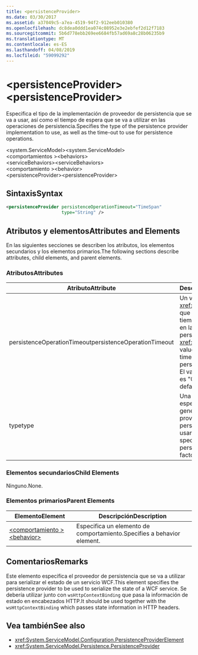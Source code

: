 ```yaml
---
title: <persistenceProvider>
ms.date: 03/30/2017
ms.assetid: a37049c5-a7ea-4519-94f2-912eeb010380
ms.openlocfilehash: dc8dea0ddd1ea074c08952e3e2ebfef2d12f7183
ms.sourcegitcommit: 5b6d778ebb269ee6684fb57ad69a8c28b06235b9
ms.translationtype: MT
ms.contentlocale: es-ES
ms.lasthandoff: 04/08/2019
ms.locfileid: "59099292"
---
```

# <a name="persistenceprovider"></a><span data-ttu-id="1adc2-101">\<persistenceProvider></span><span class="sxs-lookup"><span data-stu-id="1adc2-101">\<persistenceProvider></span></span>
<span data-ttu-id="1adc2-102">Especifica el tipo de la implementación de proveedor de persistencia que se va a usar, así como el tiempo de espera que se va a utilizar en las operaciones de persistencia.</span><span class="sxs-lookup"><span data-stu-id="1adc2-102">Specifies the type of the persistence provider implementation to use, as well as the time-out to use for persistence operations.</span></span>  
  
 <span data-ttu-id="1adc2-103">\<system.ServiceModel></span><span class="sxs-lookup"><span data-stu-id="1adc2-103">\<system.ServiceModel></span></span>  
<span data-ttu-id="1adc2-104">\<comportamientos ></span><span class="sxs-lookup"><span data-stu-id="1adc2-104">\<behaviors></span></span>  
<span data-ttu-id="1adc2-105">\<serviceBehaviors></span><span class="sxs-lookup"><span data-stu-id="1adc2-105">\<serviceBehaviors></span></span>  
<span data-ttu-id="1adc2-106">\<comportamiento ></span><span class="sxs-lookup"><span data-stu-id="1adc2-106">\<behavior></span></span>  
<span data-ttu-id="1adc2-107">\<persistenceProvider></span><span class="sxs-lookup"><span data-stu-id="1adc2-107">\<persistenceProvider></span></span>  
  
## <a name="syntax"></a><span data-ttu-id="1adc2-108">Sintaxis</span><span class="sxs-lookup"><span data-stu-id="1adc2-108">Syntax</span></span>  
  
```xml  
<persistenceProvider persistenceOperationTimeout="TimeSpan"
                     type="String" />
```  
  
## <a name="attributes-and-elements"></a><span data-ttu-id="1adc2-109">Atributos y elementos</span><span class="sxs-lookup"><span data-stu-id="1adc2-109">Attributes and Elements</span></span>  
 <span data-ttu-id="1adc2-110">En las siguientes secciones se describen los atributos, los elementos secundarios y los elementos primarios.</span><span class="sxs-lookup"><span data-stu-id="1adc2-110">The following sections describe attributes, child elements, and parent elements.</span></span>  
  
### <a name="attributes"></a><span data-ttu-id="1adc2-111">Atributos</span><span class="sxs-lookup"><span data-stu-id="1adc2-111">Attributes</span></span>  
  
|<span data-ttu-id="1adc2-112">Atributo</span><span class="sxs-lookup"><span data-stu-id="1adc2-112">Attribute</span></span>|<span data-ttu-id="1adc2-113">Descripción</span><span class="sxs-lookup"><span data-stu-id="1adc2-113">Description</span></span>|  
|---------------|-----------------|  
|<span data-ttu-id="1adc2-114">persistenceOperationTimeout</span><span class="sxs-lookup"><span data-stu-id="1adc2-114">persistenceOperationTimeout</span></span>|<span data-ttu-id="1adc2-115">Un valor <xref:System.TimeSpan> que especifica el tiempo de espera usado en las operaciones de persistencia.</span><span class="sxs-lookup"><span data-stu-id="1adc2-115">A <xref:System.TimeSpan> value that specifies the time-out used for persistence operations.</span></span> <span data-ttu-id="1adc2-116">El valor predeterminado es "00: 00:30".</span><span class="sxs-lookup"><span data-stu-id="1adc2-116">The default is "00:00:30".</span></span>|  
|<span data-ttu-id="1adc2-117">type</span><span class="sxs-lookup"><span data-stu-id="1adc2-117">type</span></span>|<span data-ttu-id="1adc2-118">Una cadena que especifica el tipo del generador del proveedor de persistencia que se va a usar.</span><span class="sxs-lookup"><span data-stu-id="1adc2-118">A string that specifies the type of the persistence provider factory to use.</span></span>|  
  
### <a name="child-elements"></a><span data-ttu-id="1adc2-119">Elementos secundarios</span><span class="sxs-lookup"><span data-stu-id="1adc2-119">Child Elements</span></span>  
 <span data-ttu-id="1adc2-120">Ninguno.</span><span class="sxs-lookup"><span data-stu-id="1adc2-120">None.</span></span>  
  
### <a name="parent-elements"></a><span data-ttu-id="1adc2-121">Elementos primarios</span><span class="sxs-lookup"><span data-stu-id="1adc2-121">Parent Elements</span></span>  
  
|<span data-ttu-id="1adc2-122">Elemento</span><span class="sxs-lookup"><span data-stu-id="1adc2-122">Element</span></span>|<span data-ttu-id="1adc2-123">Descripción</span><span class="sxs-lookup"><span data-stu-id="1adc2-123">Description</span></span>|  
|-------------|-----------------|  
|[<span data-ttu-id="1adc2-124">\<comportamiento ></span><span class="sxs-lookup"><span data-stu-id="1adc2-124">\<behavior></span></span>](../../../../../docs/framework/configure-apps/file-schema/wcf/behavior-of-endpointbehaviors.md)|<span data-ttu-id="1adc2-125">Especifica un elemento de comportamiento.</span><span class="sxs-lookup"><span data-stu-id="1adc2-125">Specifies a behavior element.</span></span>|  
  
## <a name="remarks"></a><span data-ttu-id="1adc2-126">Comentarios</span><span class="sxs-lookup"><span data-stu-id="1adc2-126">Remarks</span></span>  
 <span data-ttu-id="1adc2-127">Este elemento especifica el proveedor de persistencia que se va a utilizar para serializar el estado de un servicio WCF.</span><span class="sxs-lookup"><span data-stu-id="1adc2-127">This element specifies the persistence provider to be used to serialize the state of a WCF service.</span></span> <span data-ttu-id="1adc2-128">Se debería utilizar junto con `wsHttpContextBinding` que pasa la información de estado en encabezados HTTP.</span><span class="sxs-lookup"><span data-stu-id="1adc2-128">It should be used together with the `wsHttpContextBinding` which passes state information in HTTP headers.</span></span>  
  
## <a name="see-also"></a><span data-ttu-id="1adc2-129">Vea también</span><span class="sxs-lookup"><span data-stu-id="1adc2-129">See also</span></span>

- <xref:System.ServiceModel.Configuration.PersistenceProviderElement>
- <xref:System.ServiceModel.Persistence.PersistenceProvider>
